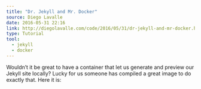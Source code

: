 ```yaml
---
title: "Dr. Jekyll and Mr. Docker"
source: Diego Lavalle
date: 2016-05-31 22:16
link: http://diegolavalle.com/code/2016/05/31/dr-jekyll-and-mr-docker.html
type: Tutorial
tool:
  - jekyll
  - docker
---
```

Wouldn’t it be great to have a container that let us generate and preview our Jekyll site locally? Lucky for us someone has compiled a great image to do exactly that. Here it is:





